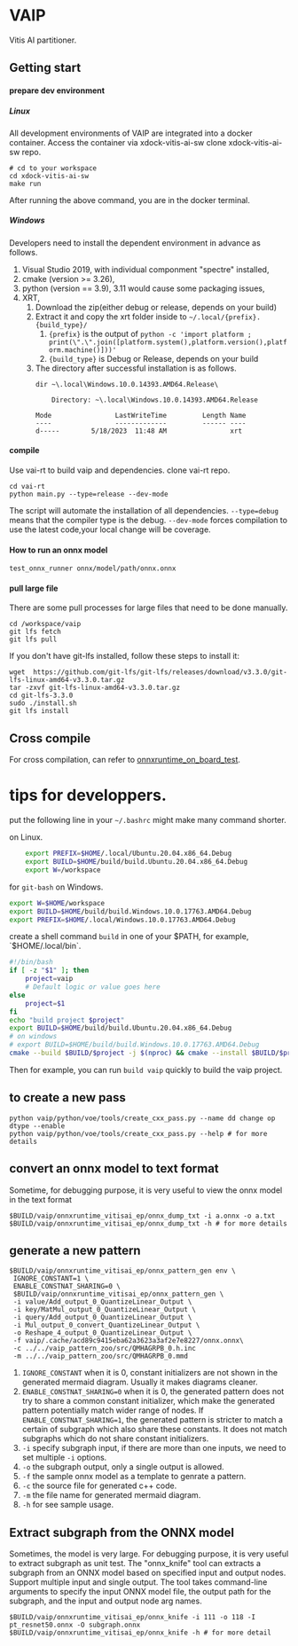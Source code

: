 <!-- Copyright (C) 2022 Xilinx, Inc. All rights reserved.
    Copyright (C) 2023 – 2024 Advanced Micro Devices, Inc. All rights reserved.
    Licensed under the Apache License, Version 2.0 (the "License");
    you may not use this file except in compliance with the License.
    You may obtain a copy of the License at

    http://www.apache.org/licenses/LICENSE-2.0

    Unless required by applicable law or agreed to in writing, software
    distributed under the License is distributed on an "AS IS" BASIS,
    WITHOUT WARRANTIES OR CONDITIONS OF ANY KIND, either express or implied.
    See the License for the specific language governing permissions and
    limitations under the License. -->

# VAIP


Vitis AI partitioner.


## Getting start


#### prepare dev environment

##### Linux
All development environments of VAIP are integrated into a docker container.
Access the container via xdock-vitis-ai-sw
clone xdock-vitis-ai-sw repo.
```shell
# cd to your workspace
cd xdock-vitis-ai-sw
make run
```
After running the above command, you are in the docker terminal.

##### Windows
Developers need to install the dependent environment in advance as follows.
1. Visual Studio 2019, with individual componment "spectre" installed,
2. cmake (version >= 3.26),
3. python (version == 3.9), 3.11 would cause some packaging issues,
4. XRT,
   1. Download the zip(either debug or release, depends on your build)
   2. Extract it and copy the xrt folder inside to `~/.local/{prefix}.{build_type}/`
      1. `{prefix}` is the output of `python -c 'import platform ; print(\".\".join([platform.system(),platform.version(),platform.machine()]))'`
      2. `{build_type}` is Debug or Release, depends on your build
   3. The directory after successful installation is as follows.
      ```
      dir ~\.local\Windows.10.0.14393.AMD64.Release\

          Directory: ~\.local\Windows.10.0.14393.AMD64.Release

      Mode                LastWriteTime         Length Name
      ----                -------------         ------ ----
      d-----        5/18/2023  11:48 AM                xrt
      ```

#### compile
Use vai-rt to build vaip and dependencies.
clone vai-rt repo.
```shell
cd vai-rt
python main.py --type=release --dev-mode
```
The script will automate the installation of all dependencies.
`--type=debug` means that the compiler type is the debug.
`--dev-mode` forces compilation to use the latest code,your local change will be coverage.

#### How to run an onnx model
```shell
test_onnx_runner onnx/model/path/onnx.onnx
```


#### pull large file
There are some pull processes for large files that need to be done manually.
```shell
cd /workspace/vaip
git lfs fetch
git lfs pull
```

If you don't have git-lfs installed, follow these steps to install it:
```
wget  https://github.com/git-lfs/git-lfs/releases/download/v3.3.0/git-lfs-linux-amd64-v3.3.0.tar.gz
tar -zxvf git-lfs-linux-amd64-v3.3.0.tar.gz
cd git-lfs-3.3.0
sudo ./install.sh
git lfs install
```
## Cross compile
For cross compilation, can refer to [onnxruntime_on_board_test](./doc/onnxruntime_on_board_test.md).



# tips for developpers.

put the following line in your `~/.bashrc` might make many command shorter.

on Linux.

```bash
    export PREFIX=$HOME/.local/Ubuntu.20.04.x86_64.Debug
    export BUILD=$HOME/build/build.Ubuntu.20.04.x86_64.Debug
    export W=/workspace
```

for `git-bash` on Windows.

```bash
export W=$HOME/workspace
export BUILD=$HOME/build/build.Windows.10.0.17763.AMD64.Debug
export PREFIX=$HOME/.local/Windows.10.0.17763.AMD64.Debug
```

create a shell command  `build` in one of your $PATH, for example, `$HOME/.local/bin`.

```bash
#!/bin/bash
if [ -z "$1" ]; then
    project=vaip
    # Default logic or value goes here
else
    project=$1
fi
echo "build project $project"
export BUILD=$HOME/build/build.Ubuntu.20.04.x86_64.Debug
# on windows
# export BUILD=$HOME/build/build.Windows.10.0.17763.AMD64.Debug
cmake --build $BUILD/$project -j $(nproc) && cmake --install $BUILD/$project
```

Then for example, you can run `build vaip` quickly to build the vaip project.

## to create a new pass

```
python vaip/python/voe/tools/create_cxx_pass.py --name dd change op dtype --enable
python vaip/python/voe/tools/create_cxx_pass.py --help # for more details
```

## convert an onnx model to text format

Sometime, for debugging purpose, it is very useful to view the onnx model in the text format

```
$BUILD/vaip/onnxruntime_vitisai_ep/onnx_dump_txt -i a.onnx -o a.txt
$BUILD/vaip/onnxruntime_vitisai_ep/onnx_dump_txt -h # for more details
```

## generate a new pattern


```
$BUILD/vaip/onnxruntime_vitisai_ep/onnx_pattern_gen env \
 IGNORE_CONSTANT=1 \
 ENABLE_CONSTNAT_SHARING=0 \
 $BUILD/vaip/onnxruntime_vitisai_ep/onnx_pattern_gen \
 -i value/Add_output_0_QuantizeLinear_Output \
 -i key/MatMul_output_0_QuantizeLinear_Output \
 -i query/Add_output_0_QuantizeLinear_Output \
 -i Mul_output_0_convert_QuantizeLinear_Output \
 -o Reshape_4_output_0_QuantizeLinear_Output \
 -f vaip/.cache/acd89c9415eba62a3623a3af2e7e8227/onnx.onnx\
 -c ../../vaip_pattern_zoo/src/QMHAGRPB_0.h.inc
 -m ../../vaip_pattern_zoo/src/QMHAGRPB_0.mmd
 ```

 1. `IGNORE_CONSTANT` when it is 0, constant initializers are not
    shown in the generated mermaid diagram. Usually it makes diagrams
    cleaner.
 2. `ENABLE_CONSTNAT_SHARING=0` when it is 0, the generated pattern
    does not try to share a common constant initializer, which make
    the generated pattern potentially match wider range of nodes. If
    `ENABLE_CONSTNAT_SHARING=1`, the generated pattern is stricter to
    match a certain of subgraph which also share these constants. It
    does not match subgraphs which do not share constant initializers.
 3. `-i` specify subgraph input, if there are more than one inputs, we
    need to set multiple `-i` options.
 3. `-o` the subgraph output, only a single output is allowed.
 4. `-f` the sample onnx model as a template to genrate a pattern.
 5. `-c` the source file for generated c++ code.
 5. `-m` the file name for generated mermaid diagram.
 6. `-h` for see sample usage.


##  Extract subgraph from the ONNX model

Sometimes, the model is very large.  For debugging purpose, it is very useful to extract subgraph as unit test.
The "onnx_knife" tool can extracts a subgraph from an ONNX model based on specified input and output nodes.
Support multiple input and single output.
The tool takes command-line arguments to specify the input ONNX model file, the output path for the subgraph, and the input and output node arg names.

```
$BUILD/vaip/onnxruntime_vitisai_ep/onnx_knife -i 111 -o 118 -I pt_resnet50.onnx -O subgraph.onnx
$BUILD/vaip/onnxruntime_vitisai_ep/onnx_knife -h # for more detail
```


